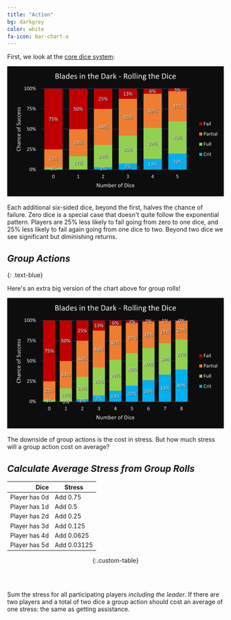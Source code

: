 ```yaml
---
title: "Action"
bg: darkgrey
color: white
fa-icon: bar-chart-o
---
```


First, we look at the [core dice system](https://bladesinthedark.com/core-system):

![Stacked Bar Chart](/img/DiceChances2.png "Core Dice Outcomes")

Each additional six-sided dice, beyond the first, halves the chance of failure. Zero dice is a special case that doesn't quite follow the exponential pattern. Players are 25% less likely to fail going from zero to one dice, and 25% less likely to fail again going from one dice to two. Beyond two dice we see significant but diminishing returns.

## *Group Actions*
{: .text-blue}

Here's an extra big version of the chart above for group rolls!

![Stacked Bar Chart](/img/DiceChances.png "Core Dice Outcomes Chart Extended")

The downside of group actions is the cost in stress. But how much stress will a group action cost on average?



## *Calculate Average Stress from Group Rolls*

<div align="center" style="width: auto">

| Dice          | Stress      |
| ------------: | ----------- |
| Player has 0d | Add 0.75    |
| Player has 1d | Add 0.5     |
| Player has 2d | Add 0.25    |
| Player has 3d | Add 0.125   |
| Player has 4d | Add 0.0625  |
| Player has 5d | Add 0.03125 |
{:.custom-table}

</div>

<br/><br/>

Sum the stress for all participating players *including the leader*. If there are two players and a total of two dice a group action should cost an average of one stress: the same as getting assistance.